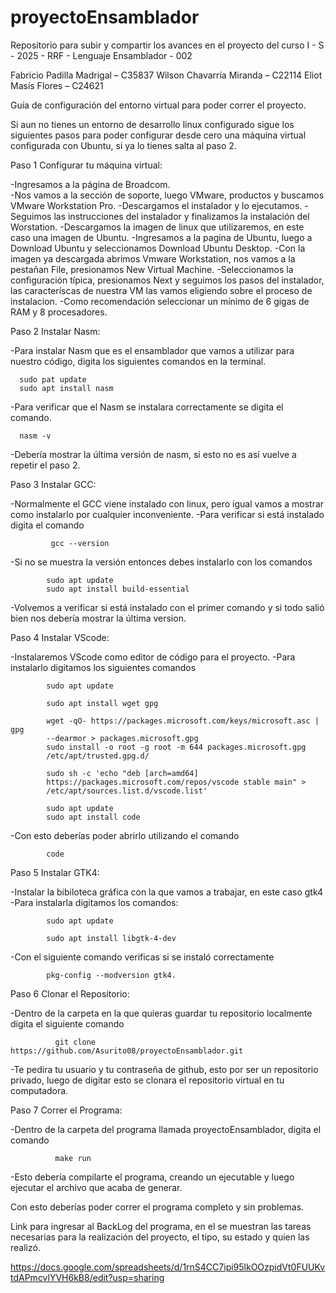 # proyectoEnsamblador
Repositorio para subir y compartir los avances en el proyecto del curso I - S - 2025 - RRF - Lenguaje Ensamblador - 002

Fabricio Padilla Madrigal – C35837 
Wilson Chavarría Miranda – C22114 
Eliot Masís Flores – C24621

Guía de configuración del entorno virtual para poder correr el proyecto.

Si aun no tienes un entorno de desarrollo linux configurado sigue los siguientes pasos para poder configurar desde cero una máquina virtual configurada con Ubuntu, si ya lo tienes salta al paso 2.

Paso 1 Configurar tu máquina virtual:

-Ingresamos a la página de Broadcom.    
-Nos vamos a la sección de soporte, luego VMware, productos y buscamos VMware Workstation Pro.
-Descargamos el instalador y lo ejecutamos.
-Seguimos las instrucciones del instalador y finalizamos la instalación del Worstation.
-Descargamos la imagen de linux que utilizaremos, en este caso una imagen de Ubuntu.
-Ingresamos a la pagina de Ubuntu, luego a Download Ubuntu y seleccionamos Download Ubuntu Desktop.
-Con la imagen ya descargada abrimos Vmware Workstation, nos vamos a la pestañan File, presionamos New Virtual Machine.
-Seleccionamos la configuración típica, presionamos Next y seguimos los pasos del instalador, las caracteríscas de nuestra VM las vamos eligiendo sobre el proceso de instalacion.
-Como recomendación seleccionar un mínimo de 6 gigas de RAM y 8 procesadores.

Paso 2 Instalar Nasm:

-Para instalar Nasm que es el ensamblador que vamos a utilizar para nuestro código, digita los siguientes comandos en la terminal.

      sudo pat update
      sudo apt install nasm
           
-Para verificar que el Nasm se instalara correctamente se digita el comando.

      nasm -v
      
-Debería mostrar la última versión de nasm, si esto no es así vuelve a repetir el paso 2.
      
Paso 3 Instalar GCC:

-Normalmente el GCC viene instalado con linux, pero igual vamos a mostrar como instalarlo por cualquier inconveniente.
-Para verificar si está instalado digita el comando 

             gcc --version

 -Si no se muestra la versión entonces debes instalarlo con los comandos
 
            sudo apt update
            sudo apt install build-essential
            
-Volvemos a verificar si está instalado con el primer comando y si todo salió bien nos debería mostrar la última version.

Paso 4 Instalar VScode:

-Instalaremos VScode como editor de código para el proyecto.
-Para instalarlo digitamos los siguientes comandos

            sudo apt update
            
            sudo apt install wget gpg
            
            wget -qO- https://packages.microsoft.com/keys/microsoft.asc | gpg
            --dearmor > packages.microsoft.gpg
            sudo install -o root -g root -m 644 packages.microsoft.gpg
            /etc/apt/trusted.gpg.d/
            
            sudo sh -c 'echo "deb [arch=amd64]
            https://packages.microsoft.com/repos/vscode stable main" >
            /etc/apt/sources.list.d/vscode.list'
            
            sudo apt update
            sudo apt install code
            
-Con esto deberías poder abrirlo utilizando el comando

            code

Paso 5 Instalar GTK4:

-Instalar la bibiloteca gráfica con la que vamos a trabajar, en este caso gtk4
-Para instalarla digitamos los comandos:

            sudo apt update
            
            sudo apt install libgtk-4-dev
            
-Con el siguiente comando verificas si se instaló correctamente

            pkg-config --modversion gtk4.
            
Paso 6 Clonar el Repositorio:

-Dentro de la carpeta en la que quieras guardar tu repositorio localmente digita el siguiente comando

              git clone https://github.com/Asurito08/proyectoEnsamblador.git
              
-Te pedira tu usuario y tu contraseña de github, esto por ser un repositorio privado, luego de digitar esto se clonara el repositorio virtual en tu computadora.
    
Paso 7 Correr el Programa: 

-Dentro de la carpeta del programa llamada proyectoEnsamblador, digita el comando

              make run
            
-Esto debería compilarte el programa, creando un ejecutable y  luego ejecutar el archivo que acaba de generar.

Con esto deberías poder correr el programa completo y sin problemas.

Link para ingresar al BackLog del programa, en el se muestran las tareas necesarias para la realización del proyecto, el tipo, su estado y quien las realizó.

https://docs.google.com/spreadsheets/d/1rnS4CC7ipi95lkOOzpidVt0FUUKvtdAPmcvlYVH6kB8/edit?usp=sharing